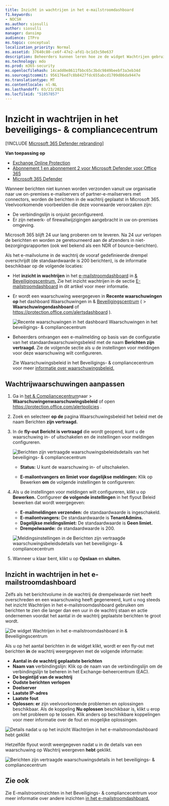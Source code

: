 ```yaml
---
title: Inzicht in wachtrijen in het e-mailstroomdashboard
f1.keywords:
- NOCSH
ms.author: siosulli
author: siosulli
manager: dansimp
audience: ITPro
ms.topic: conceptual
localization_priority: Normal
ms.assetid: 37640c80-ce6f-47e2-afd1-bc1d3c50e637
description: Beheerders kunnen leren hoe ze de widget Wachtrijen gebruiken in het e-mailstroomdashboard in het beveiligings- & compliancecentrum om mislukte e-mailstroom naar hun on-premises of partnerorganisaties te controleren via uitgaande verbindingslijnen.
ms.technology: mdo
ms.prod: m365-security
ms.openlocfilehash: 14cadd0e8611fbbc65c3bdc9849beebf3a3eb34d
ms.sourcegitcommit: 956176ed7c8b8427fdc655abcd1709d86da9447e
ms.translationtype: MT
ms.contentlocale: nl-NL
ms.lasthandoff: 03/23/2021
ms.locfileid: "51057857"
---
```

# <a name="queues-insight-in-the-security--compliance-center"></a>Inzicht in wachtrijen in het beveiligings- & compliancecentrum

[!INCLUDE [Microsoft 365 Defender rebranding](../includes/microsoft-defender-for-office.md)]

**Van toepassing op**
- [Exchange Online Protection](exchange-online-protection-overview.md)
- [Abonnement 1 en abonnement 2 voor Microsoft Defender voor Office 365](defender-for-office-365.md)
- [Microsoft 365 Defender](../defender/microsoft-365-defender.md)

Wanneer berichten niet kunnen worden verzonden vanuit uw organisatie naar uw on-premises e-mailservers of partner-e-mailservers met connectors, worden de berichten in de wachtrij geplaatst in Microsoft 365. Veelvoorkomende voorbeelden die deze voorwaarde veroorzaken zijn:

- De verbindingslijn is onjuist geconfigureerd.
- Er zijn netwerk- of firewallwijzigingen aangebracht in uw on-premises omgeving.

Microsoft 365 blijft 24 uur lang proberen om te leveren. Na 24 uur verlopen de berichten en worden ze geretourneerd aan de afzenders in niet-bezorgingsrapporten (ook wel bekend als een NDR of bounce-berichten).

Als het e-mailvolume in de wachtrij de vooraf gedefinieerde drempel overschrijdt (de standaardwaarde is 200 berichten), is de informatie beschikbaar op de volgende locaties:

- Het **inzicht in wachtrijen** in het [e-mailstroomdashboard](mail-flow-insights-v2.md) in [& Beveiligingscentrum.](https://protection.office.com) Zie het inzicht wachtrijen in de sectie [E-mailstroomdashboard](#queues-insight-in-the-mail-flow-dashboard) in dit artikel voor meer informatie.

- Er wordt een waarschuwing weergegeven in **Recente waarschuwingen op** het dashboard Waarschuwingen in & [Beveiligingscentrum](https://protection.office.com) ( \> **Waarschuwingendashboard** of <https://protection.office.com/alertsdashboard> ).

  ![Recente waarschuwingen in het dashboard Waarschuwingen in het beveiligings- & compliancecentrum](../../media/mfi-queued-messages-alert.png)

- Beheerders ontvangen een e-mailmelding op basis van de configuratie van het standaardwaarschuwingsbeleid met de naam **Berichten zijn vertraagd.** Zie de volgende sectie als u de instellingen voor meldingen voor deze waarschuwing wilt configureren.

  Zie Waarschuwingsbeleid in het Beveiligings- & compliancecentrum voor meer [informatie over waarschuwingsbeleid.](../../compliance/alert-policies.md)

## <a name="customize-queue-alerts"></a>Wachtrijwaarschuwingen aanpassen

1. Ga in [het & Compliancecentrum](https://protection.office.com)naar  \> **Waarschuwingenwaarschuwingsbeleid** of open <https://protection.office.com/alertpolicies> .

2. Zoek en selecteer **op de** pagina Waarschuwingsbeleid het beleid met de naam Berichten **zijn vertraagd.**

3. In de **fly-out Bericht is vertraagd** die wordt geopend, kunt u de waarschuwing in- of uitschakelen en de instellingen voor meldingen configureren.

   ![Berichten zijn vertraagde waarschuwingsbeleidsdetails van het beveiligings- & compliancecentrum](../../media/mfi-queued-messages-alert-policy.png)

   - **Status:** U kunt de waarschuwing in- of uitschakelen.

   - **E-mailontvangers** **en limiet voor dagelijkse meldingen:** Klik op Bewerken **om** de volgende instellingen te configureren:

4. Als u de instellingen voor meldingen wilt configureren, klikt u op **Bewerken.** Configureer **de volgende instellingen** in het flyout Beleid bewerken dat wordt weergegeven:

   - **E-mailmeldingen verzenden:** de standaardwaarde is ingeschakeld.
   - **E-mailontvangers:** De standaardwaarde is **TenantAdmins.**
   - **Dagelijkse meldingslimiet:** De standaardwaarde is **Geen limiet.**
   - **Drempelwaarde:** de standaardwaarde is 200.

   ![Meldingsinstellingen in de Berichten zijn vertraagde waarschuwingsbeleidsdetails van het beveiligings- & compliancecentrum](../../media/mfi-queued-messages-alert-policy-notification-settings.png)

5. Wanneer u klaar bent, klikt u op **Opslaan** en **sluiten.**

## <a name="queues-insight-in-the-mail-flow-dashboard"></a>Inzicht in wachtrijen in het e-mailstroomdashboard

Zelfs als het berichtvolume in de wachtrij de drempelwaarde niet heeft  overschreden en een waarschuwing heeft gegenereerd, kunt u nog steeds het inzicht Wachtrijen in het e-mailstroomdashboard gebruiken om berichten te zien die langer dan een uur in de wachtrij staan en actie ondernemen voordat het aantal in de wachtrij geplaatste berichten te groot wordt. [](mail-flow-insights-v2.md)

![De widget Wachtrijen in het e-mailstroomdashboard in & Beveiligingscentrum](../../media/mfi-queues-widget.png)

Als u op het aantal berichten in de widget klikt, wordt er een fly-out met berichten **in** de wachtrij weergegeven met de volgende informatie:

- **Aantal in de wachtrij geplaatste berichten**
- **Naam van** verbindingslijn: Klik op de naam van de verbindingslijn om de verbindingslijn te beheren in het Exchange-beheercentrum (EAC).
- **De begintijd van de wachtrij**
- **Oudste berichten verlopen**
- **Doelserver**
- **Laatste IP-adres**
- **Laatste fout**
- **Oplossen: er** zijn veelvoorkomende problemen en oplossingen beschikbaar. Als de koppeling **Nu oplossen** beschikbaar is, klikt u erop om het probleem op te lossen. Klik anders op beschikbare koppelingen voor meer informatie over de fout en mogelijke oplossingen.

![Details nadat u op het inzicht Wachtrijen in het e-mailstroomdashboard hebt geklikt](../../media/mfi-queues-details.png)

Hetzelfde flyout wordt weergegeven nadat  u in de details van een waarschuwing op Wachtrij weergeven **hebt** geklikt.

![Berichten zijn vertraagde waarschuwingsdetails in het beveiligings- & compliancecentrum](../../media/mfi-queued-messages-alert-details.png)

## <a name="see-also"></a>Zie ook

Zie E-mailstroominzichten in het Beveiligings- & compliancecentrum voor meer informatie over andere inzichten [in het e-mailstroomdashboard.](mail-flow-insights-v2.md)
